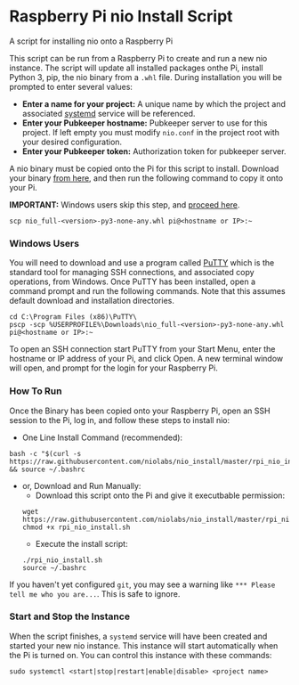 # Raspberry Pi nio Install Script
A script for installing nio onto a Raspberry Pi

This script can be run from a Raspberry Pi to create and run a new nio instance. The script will update all installed packages onthe Pi, install Python 3, pip, the nio binary from a `.whl` file. During installation you will be prompted to enter several values:

* **Enter a name for your project:** A unique name by which the project and associated [systemd](https://manpages.debian.org/stretch/systemd/systemd.service.5.en.html) service will be referenced.
* **Enter your Pubkeeper hostname:** Pubkeeper server to use for this project. If left empty you must modify `nio.conf` in the project root with your desired configuration.
* **Enter your Pubkeeper token:** Authorization token for pubkeeper server.

A nio binary must be copied onto the Pi for this script to install. Download your binary [from here](https://account.n.io/binaries/download), and then run the following command to copy it onto your Pi.

**IMPORTANT:** Windows users skip this step, and [proceed here](#windows).
```
scp nio_full-<version>-py3-none-any.whl pi@<hostname or IP>:~
```

### <a name="windows"></a>Windows Users
You will need to download and use a program called [PuTTY](https://www.putty.org/) which is the standard tool for managing SSH connections, and associated copy operations, from Windows. Once PuTTY has been installed, open a command prompt and run the following commands. Note that this assumes default download and installation directories.
```
cd C:\Program Files (x86)\PuTTY\
pscp -scp %USERPROFILE%\Downloads\nio_full-<version>-py3-none-any.whl pi@<hostname or IP>:~
```

To open an SSH connection start PuTTY from your Start Menu, enter the hostname or IP address of your Pi, and click Open. A new terminal window will open, and prompt for the login for your Raspberry Pi.

### How To Run
Once the Binary has been copied onto your Raspberry Pi, open an SSH session to the Pi, log in, and follow these steps to install nio:
* One Line Install Command (recommended):
```
bash -c "$(curl -s https://raw.githubusercontent.com/niolabs/nio_install/master/rpi_nio_install.sh)" && source ~/.bashrc
```
* or, Download and Run Manually:
  * Download this script onto the Pi and give it executbable permission:
  ```
  wget https://raw.githubusercontent.com/niolabs/nio_install/master/rpi_nio_install.sh
  chmod +x rpi_nio_install.sh
  ```
  * Execute the install script:
  ```
  ./rpi_nio_install.sh
  source ~/.bashrc
  ```

If you haven't yet configured `git`, you may see a warning like `*** Please tell me who you are...`. This is safe to ignore.

### Start and Stop the Instance
When the script finishes, a `systemd` service will have been created and started your new nio instance. This instance will start automatically when the Pi is turned on. You can control this instance with these commands:
```
sudo systemctl <start|stop|restart|enable|disable> <project name>
```

